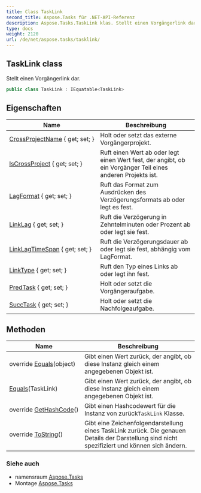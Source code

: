 ```yaml
---
title: Class TaskLink
second_title: Aspose.Tasks für .NET-API-Referenz
description: Aspose.Tasks.TaskLink klas. Stellt einen Vorgängerlink dar.
type: docs
weight: 2120
url: /de/net/aspose.tasks/tasklink/
---
```

## TaskLink class

Stellt einen Vorgängerlink dar.

```csharp
public class TaskLink : IEquatable<TaskLink>
```

## Eigenschaften

| Name | Beschreibung |
| --- | --- |
| [CrossProjectName](../../aspose.tasks/tasklink/crossprojectname/) { get; set; } | Holt oder setzt das externe Vorgängerprojekt. |
| [IsCrossProject](../../aspose.tasks/tasklink/iscrossproject/) { get; set; } | Ruft einen Wert ab oder legt einen Wert fest, der angibt, ob ein Vorgänger Teil eines anderen Projekts ist. |
| [LagFormat](../../aspose.tasks/tasklink/lagformat/) { get; set; } | Ruft das Format zum Ausdrücken des Verzögerungsformats ab oder legt es fest. |
| [LinkLag](../../aspose.tasks/tasklink/linklag/) { get; set; } | Ruft die Verzögerung in Zehntelminuten oder Prozent ab oder legt sie fest. |
| [LinkLagTimeSpan](../../aspose.tasks/tasklink/linklagtimespan/) { get; set; } | Ruft die Verzögerungsdauer ab oder legt sie fest, abhängig vom LagFormat. |
| [LinkType](../../aspose.tasks/tasklink/linktype/) { get; set; } | Ruft den Typ eines Links ab oder legt ihn fest. |
| [PredTask](../../aspose.tasks/tasklink/predtask/) { get; set; } | Holt oder setzt die Vorgängeraufgabe. |
| [SuccTask](../../aspose.tasks/tasklink/succtask/) { get; set; } | Holt oder setzt die Nachfolgeaufgabe. |

## Methoden

| Name | Beschreibung |
| --- | --- |
| override [Equals](../../aspose.tasks/tasklink/equals/#equals_1)(object) | Gibt einen Wert zurück, der angibt, ob diese Instanz gleich einem angegebenen Objekt ist. |
| [Equals](../../aspose.tasks/tasklink/equals/#equals)(TaskLink) | Gibt einen Wert zurück, der angibt, ob diese Instanz gleich einem angegebenen Objekt ist. |
| override [GetHashCode](../../aspose.tasks/tasklink/gethashcode/)() | Gibt einen Hashcodewert für die Instanz von zurück`TaskLink` Klasse. |
| override [ToString](../../aspose.tasks/tasklink/tostring/)() | Gibt eine Zeichenfolgendarstellung eines TaskLink zurück. Die genauen Details der Darstellung sind nicht spezifiziert und können sich ändern. |

### Siehe auch

* namensraum [Aspose.Tasks](../../aspose.tasks/)
* Montage [Aspose.Tasks](../../)



